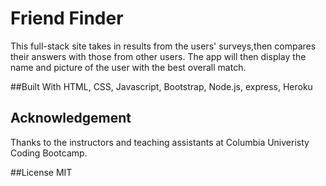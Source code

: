 # Friend Finder
This full-stack site takes in results from the users' surveys,then compares their answers with those from other users. The app will then display the name and picture of the user with the best overall match.

##Built With
HTML, CSS, Javascript, Bootstrap, Node.js, express, Heroku

## Acknowledgement
Thanks to the instructors and teaching assistants at Columbia Univeristy Coding Bootcamp.

##License
MIT 